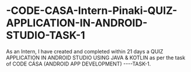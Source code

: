 # -CODE-CASA-Intern-Pinaki-QUIZ-APPLICATION-IN-ANDROID-STUDIO-TASK-1
As an Intern, I have created and completed within 21 days a QUIZ APPLICATION IN ANDROID STUDIO USING JAVA &amp; KOTLIN as per the task of CODE CÁSA (ANDROID APP DEVELOPMENT) ----TASK-1.
